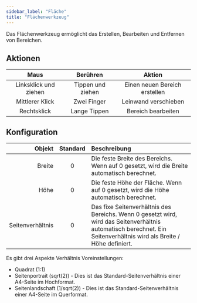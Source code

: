 ```yaml
---
sidebar_label: "Fläche"
title: "Flächenwerkzeug"
---
```


Das Flächenwerkzeug ermöglicht das Erstellen, Bearbeiten und Entfernen von Bereichen.

## Aktionen

|         Maus          |     Berühren      |            Aktion             |
|:---------------------:|:-----------------:|:-----------------------------:|
| Linksklick und ziehen | Tippen und ziehen | Einen neuen Bereich erstellen |
|    Mittlerer Klick    |    Zwei Finger    |     Leinwand verschieben      |
|      Rechtsklick      |   Lange Tippen    |      Bereich bearbeiten       |

## Konfiguration

|           Objekt | Standard | Beschreibung                                                                                                                                                         |
| ----------------:|:--------:|:-------------------------------------------------------------------------------------------------------------------------------------------------------------------- |
|           Breite |    0     | Die feste Breite des Bereichs. Wenn auf 0 gesetzt, wird die Breite automatisch berechnet.                                                                            |
|             Höhe |    0     | Die feste Höhe der Fläche. Wenn auf 0 gesetzt, wird die Höhe automatisch berechnet.                                                                                  |
| Seitenverhältnis |    0     | Das fixe Seitenverhältnis des Bereichs. Wenn 0 gesetzt wird, wird das Seitenverhältnis automatisch berechnet. Ein Seitenverhältnis wird als Breite / Höhe definiert. |

Es gibt drei Aspekte Verhältnis Voreinstellungen:

* Quadrat (1:1)
* Seitenportrait (sqrt(2)) - Dies ist das Standard-Seitenverhältnis einer A4-Seite im Hochformat.
* Seitenlandschaft (1/sqrt(2)) - Dies ist das Standard-Seitenverhältnis einer A4-Seite im Querformat.
